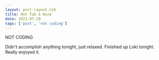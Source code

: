 ```yaml
---
layout: post-layout.njk
title: Hot Tub & Wine
date: 2021-07-29
tags: ['post', 'not coding']
---
```

<!-- Excerpt Start -->
NOT CODING
<!-- Excerpt End -->

Didn't accomplish anything tonight, just relaxed. Finished up Loki tonight. Really enjoyed it.

